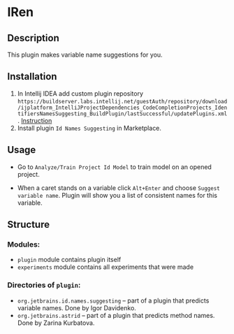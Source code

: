 # IRen

## Description

This plugin makes variable name suggestions for you.

## Installation

1. In Intellij IDEA add custom plugin
   repository `https://buildserver.labs.intellij.net/guestAuth/repository/download/ijplatform_IntelliJProjectDependencies_CodeCompletionProjects_IdentifiersNamesSuggesting_BuildPlugin/lastSuccessful/updatePlugins.xml`. [Instruction](https://www.jetbrains.com/help/idea/managing-plugins.html#repos)
2. Install plugin `Id Names Suggesting` in Marketplace.

## Usage

- Go to `Analyze/Train Project Id Model` to train model on an opened project.

- When a caret stands on a variable click `Alt+Enter` and choose `Suggest variable name`. 
Plugin will show you a list of consistent names for this variable.

## Structure

### Modules:

- `plugin` module contains plugin itself
- `experiments` module contains all experiments that were made

### Directories of `plugin`:

- `org.jetbrains.id.names.suggesting` – part of a plugin that predicts variable names. Done by Igor Davidenko.
- `org.jetbrains.astrid` – part of a plugin that predicts method names. Done by Zarina Kurbatova.

